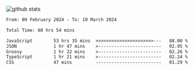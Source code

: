 
![github stats](https://github-readme-stats.vercel.app/api?username=realmahd1&show_icons=true&theme=codeSTACKr&hide_rank=true&count_private=true)

<!--START_SECTION:waka-->

```txt
From: 09 February 2024 - To: 10 March 2024

Total Time: 60 hrs 54 mins

JavaScript        53 hrs 35 mins  >>>>>>>>>>>>>>>>>>>>>>---   88.00 %
JSON              1 hr 47 mins    >------------------------   02.95 %
Groovy            1 hr 22 mins    >------------------------   02.26 %
TypeScript        1 hr 21 mins    >------------------------   02.24 %
CSS               47 mins         -------------------------   01.29 %
```

<!--END_SECTION:waka-->

